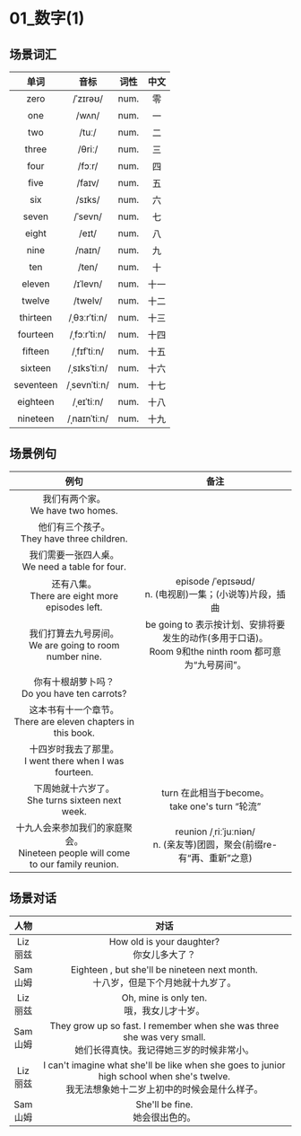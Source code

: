 # 01_数字(1)

## 场景词汇

|   单词    |     音标     | 词性 | 中文 |
| :-------: | :----------: | :--: | :--: |
|   zero    |   /ˈzɪrəʊ/   | num. |  零  |
|    one    |    /wʌn/     | num. |  一  |
|    two    |    /tuː/     | num. |  二  |
|   three   |    /θriː/    | num. |  三  |
|   four    |    /fɔːr/    | num. |  四  |
|   five    |    /faɪv/    | num. |  五  |
|    six    |    /sɪks/    | num. |  六  |
|   seven   |   /ˈsevn/    | num. |  七  |
|   eight   |    /eɪt/     | num. |  八  |
|   nine    |    /naɪn/    | num. |  九  |
|    ten    |    /ten/     | num. |  十  |
|  eleven   |   /ɪˈlevn/   | num. | 十一 |
|  twelve   |   /twelv/    | num. | 十二 |
| thirteen  | /ˌθɜːrˈtiːn/ | num. | 十三 |
| fourteen  | /ˌfɔːrˈtiːn/ | num. | 十四 |
|  fifteen  | /ˌfɪfˈtiːn/  | num. | 十五 |
|  sixteen  | /ˌsɪksˈtiːn/ | num. | 十六 |
| seventeen | /ˌsevnˈtiːn/ | num. | 十七 |
| eighteen  |  /ˌeɪˈtiːn/  | num. | 十八 |
| nineteen  | /ˌnaɪnˈtiːn/ | num. | 十九 |

## 场景例句

|                             例句                             |                             备注                             |
| :----------------------------------------------------------: | :----------------------------------------------------------: |
|            我们有两个家。<br />We have two homes.            |                                                              |
|       他们有三个孩子。<br />They have three children.        |                                                              |
|     我们需要一张四人桌。<br />We need a table for four.      |                                                              |
|     还有八集。<br />There are eight more episodes left.      | episode /ˈepɪsəʊd/<br />n. (电视剧)一集；(小说等)片段，插曲  |
| 我们打算去九号房间。<br />We are going to room number nine.  | be going to 表示按计划、安排将要发生的动作(多用于口语)。<br />Room 9和the ninth room 都可意为“九号房间”。 |
|       你有十根胡萝卜吗？<br />Do you have ten carrots?       |                                                              |
| 这本书有十一个章节。<br />There are eleven chapters in this book. |                                                              |
| 十四岁时我去了那里。<br />I went there when I was fourteen.  |                                                              |
|     下周她就十六岁了。<br />She turns sixteen next week.     |     turn 在此相当于become。<br />take one's turn “轮流”      |
| 十九人会来参加我们的家庭聚会。<br />Nineteen people will come to our family reunion. | reunion /ˌriːˈjuːniən/<br />n. (亲友等)团圆，聚会(前缀re- 有“再、重新”之意) |

## 场景对话

|     人物      |                             对话                             |
| :-----------: | :----------------------------------------------------------: |
| Liz<br />丽兹 |        How old is your daughter?<br />你女儿多大了？         |
| Sam<br />山姆 | Eighteen , but she'll be nineteen next month.<br />十八岁，但是下个月她就十九岁了。 |
| Liz<br />丽兹 |        Oh, mine is only ten.<br />哦，我女儿才十岁。         |
| Sam<br />山姆 | They grow up so fast. I remember when she was three she was very small.<br />她们长得真快。我记得她三岁的时候非常小。 |
| Liz<br />丽兹 | I can't imagine what she'll be like when she goes to junior high school when she's twelve.<br />我无法想象她十二岁上初中的时候会是什么样子。 |
| Sam<br />山姆 |             She'll be fine.<br />她会很出色的。              |